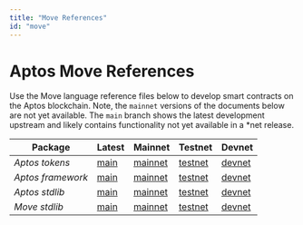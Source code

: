 ```yaml
---
title: "Move References"
id: "move"
---
```


# Aptos Move References

Use the Move language reference files below to develop smart contracts on the Aptos blockchain. Note, the `mainnet` versions of the documents below are not yet available. The `main` branch shows the latest development upstream and likely contains functionality not yet available in a *net release.

| Package | Latest | Mainnet | Testnet | Devnet |
|-|-|-|-|-|
| *Aptos tokens* |[main](https://github.com/aptos-labs/aptos-core/blob/main/aptos-move/framework/aptos-token/doc/overview.md) | [mainnet](https://github.com/aptos-labs/aptos-core/blob/mainnet/aptos-move/framework/aptos-token/doc/overview.md) | [testnet](https://github.com/aptos-labs/aptos-core/blob/testnet/aptos-move/framework/aptos-token/doc/overview.md) | [devnet](https://github.com/aptos-labs/aptos-core/blob/devnet/aptos-move/framework/aptos-token/doc/overview.md) |
| *Aptos framework* |[main](https://github.com/aptos-labs/aptos-core/blob/main/aptos-move/framework/aptos-framework/doc/overview.md) | [mainnet](https://github.com/aptos-labs/aptos-core/blob/mainnet/aptos-move/framework/aptos-framework/doc/overview.md) | [testnet](https://github.com/aptos-labs/aptos-core/blob/testnet/aptos-move/framework/aptos-framework/doc/overview.md) | [devnet](https://github.com/aptos-labs/aptos-core/blob/devnet/aptos-move/framework/aptos-framework/doc/overview.md) |
| *Aptos stdlib* |[main](https://github.com/aptos-labs/aptos-core/blob/main/aptos-move/framework/aptos-stdlib/doc/overview.md) | [mainnet](https://github.com/aptos-labs/aptos-core/blob/mainnet/aptos-move/framework/aptos-stdlib/doc/overview.md) | [testnet](https://github.com/aptos-labs/aptos-core/blob/testnet/aptos-move/framework/aptos-stdlib/doc/overview.md) | [devnet](https://github.com/aptos-labs/aptos-core/blob/devnet/aptos-move/framework/aptos-stdlib/doc/overview.md) |
| *Move stdlib* |[main](https://github.com/aptos-labs/aptos-core/blob/main/aptos-move/framework/move-stdlib/doc/overview.md) | [mainnet](https://github.com/aptos-labs/aptos-core/blob/mainnet/aptos-move/framework/move-stdlib/doc/overview.md) | [testnet](https://github.com/aptos-labs/aptos-core/blob/testnet/aptos-move/framework/move-stdlib/doc/overview.md) | [devnet](https://github.com/aptos-labs/aptos-core/blob/devnet/aptos-move/framework/move-stdlib/doc/overview.md) |

